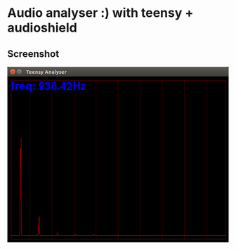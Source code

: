 # Audio analyser :) with teensy + audioshield

## Screenshot
![alt text](https://github.com/noisegate/analyzer/blob/master/artwork/tnsyanalyzer.png)

